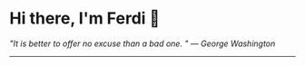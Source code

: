 <h1>Hi there, I'm Ferdi 👋</h1>

<p><em>
  "It is better to offer no excuse than a bad one. " — George Washington
</em></p>

---
